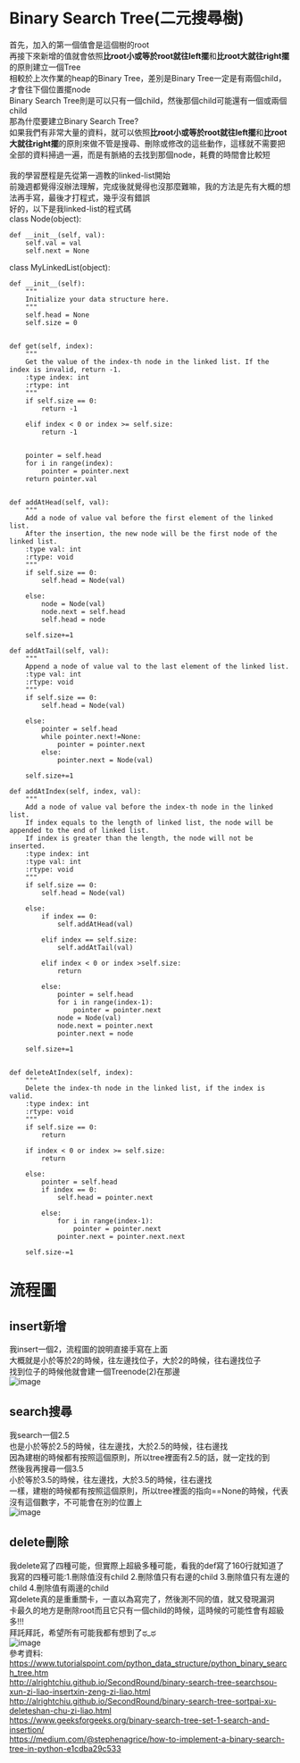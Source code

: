 Binary Search Tree(二元搜尋樹)
=
首先，加入的第一個值會是這個樹的root<br>
再接下來新增的值就會依照**比root小或等於root就往left擺**和**比root大就往right擺**的原則建立一個Tree<br>
相較於上次作業的heap的Binary Tree，差別是Binary Tree一定是有兩個child，才會往下個位置擺node<br>
Binary Search Tree則是可以只有一個child，然後那個child可能還有一個或兩個child<br>
那為什麼要建立Binary Search Tree?<br>
如果我們有非常大量的資料，就可以依照**比root小或等於root就往left擺**和**比root大就往right擺**的原則來做不管是搜尋、刪除或修改的這些動作，這樣就不需要把全部的資料掃過一遍，而是有脈絡的去找到那個node，耗費的時間會比較短<br>
<br>
我的學習歷程是先從第一週教的linked-list開始<br>
前幾週都覺得沒辦法理解，完成後就覺得也沒那麼難嘛，我的方法是先有大概的想法再手寫，最後才打程式，幾乎沒有錯誤<br>
好的，以下是我linked-list的程式碼<br>
class Node(object):

    def __init__(self, val):
        self.val = val
        self.next = None

class MyLinkedList(object):

    def __init__(self):
        """
        Initialize your data structure here.
        """
        self.head = None
        self.size = 0


    def get(self, index):
        """
        Get the value of the index-th node in the linked list. If the index is invalid, return -1.
        :type index: int
        :rtype: int
        """
        if self.size == 0:
            return -1
        
        elif index < 0 or index >= self.size:
            return -1
        

        pointer = self.head
        for i in range(index):
            pointer = pointer.next
        return pointer.val


    def addAtHead(self, val):
        """
        Add a node of value val before the first element of the linked list.
        After the insertion, the new node will be the first node of the linked list.
        :type val: int
        :rtype: void
        """
        if self.size == 0:
            self.head = Node(val)
        
        else:
            node = Node(val)
            node.next = self.head
            self.head = node
            
        self.size+=1
   
    def addAtTail(self, val):
        """
        Append a node of value val to the last element of the linked list.
        :type val: int
        :rtype: void
        """
        if self.size == 0:
            self.head = Node(val)
        
        else:
            pointer = self.head
            while pointer.next!=None:
                pointer = pointer.next
            else:
                pointer.next = Node(val)
                
        self.size+=1

    def addAtIndex(self, index, val):
        """
        Add a node of value val before the index-th node in the linked list.
        If index equals to the length of linked list, the node will be appended to the end of linked list.
        If index is greater than the length, the node will not be inserted.
        :type index: int
        :type val: int
        :rtype: void
        """
        if self.size == 0:
            self.head = Node(val)
            
        else:
            if index == 0:
                self.addAtHead(val)
                
            elif index == self.size:
                self.addAtTail(val)
                
            elif index < 0 or index >self.size:
                return
            
            else:
                pointer = self.head
                for i in range(index-1):
                    pointer = pointer.next
                node = Node(val)
                node.next = pointer.next
                pointer.next = node
                
        self.size+=1
       

    def deleteAtIndex(self, index):
        """
        Delete the index-th node in the linked list, if the index is valid.
        :type index: int
        :rtype: void
        """
        if self.size == 0:
            return
        
        if index < 0 or index >= self.size:
            return
        
        else:
            pointer = self.head
            if index == 0:
                self.head = pointer.next
                
            else:
                for i in range(index-1):
                    pointer = pointer.next
                pointer.next = pointer.next.next

        self.size-=1
        
流程圖<br>
=

insert新增<br>
-
我insert一個2，流程圖的說明直接手寫在上面<br>
大概就是小於等於2的時候，往左邊找位子，大於2的時候，往右邊找位子<br>
找到位子的時候他就會建一個Treenode(2)在那邊<br>
![image](https://github.com/yunghsin615/little_sun/blob/master/CodeSignal/Python/insert.jpg)

search搜尋<br>
-
我search一個2.5<br>
也是小於等於2.5的時候，往左邊找，大於2.5的時候，往右邊找<br>
因為建樹的時候都有按照這個原則，所以tree裡面有2.5的話，就一定找的到<br>
然後我再搜尋一個3.5<br>
小於等於3.5的時候，往左邊找，大於3.5的時候，往右邊找<br>
一樣，建樹的時候都有按照這個原則，所以tree裡面的指向==None的時候，代表沒有這個數字，不可能會在別的位置上<br>
![image](https://github.com/yunghsin615/little_sun/blob/master/CodeSignal/Python/search.jpg)

delete刪除<br>
-
我delete寫了四種可能，但實際上超級多種可能，看我的def寫了160行就知道了<br>
我寫的四種可能:1.刪除值沒有child 2.刪除值只有右邊的child 3.刪除值只有左邊的child 4.刪除值有兩邊的child<br>
寫delete真的是重重關卡，一直以為寫完了，然後測不同的值，就又發現漏洞<br>
卡最久的地方是刪除root而且它只有一個child的時候，這時候的可能性會有超級多!!!<br>
拜託拜託，希望所有可能我都有想到了ಥ_ಥ<br>
![image](https://github.com/yunghsin615/little_sun/blob/master/CodeSignal/Python/delete.jpg)
<br>
參考資料:<br>
https://www.tutorialspoint.com/python_data_structure/python_binary_search_tree.htm<br>
http://alrightchiu.github.io/SecondRound/binary-search-tree-searchsou-xun-zi-liao-insertxin-zeng-zi-liao.html<br>
http://alrightchiu.github.io/SecondRound/binary-search-tree-sortpai-xu-deleteshan-chu-zi-liao.html<br>
https://www.geeksforgeeks.org/binary-search-tree-set-1-search-and-insertion/<br>
https://medium.com/@stephenagrice/how-to-implement-a-binary-search-tree-in-python-e1cdba29c533<br>
